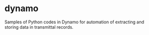 # dynamo
Samples of Python codes in Dynamo for automation of extracting and storing data in transmittal records.
